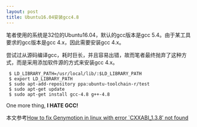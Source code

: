 ```yaml
---
layout: post
title: Ubuntu16.04安装gcc4.8
---
```


笔者使用的系统是32位的Ubuntu16.04，默认的gcc版本是gcc 5.4。由于某工具要求的gcc版本是gcc 4.x，因此需要安装gcc 4.x。

尝试过从源码编译gcc，耗时巨长，并且容易出错，故而笔者最终抛弃了这种方式，而是采用添加软件源的方式来安装gcc 4.x。

```
 $ LD_LIBRARY_PATH=/usr/local/lib/:$LD_LIBRARY_PATH
 $ export LD_LIBRARY_PATH
 $ sudo apt-add-repository ppa:ubuntu-toolchain-r/test
 $ sudo apt-get update
 $ sudo apt-get install gcc-4.8 g++-4.8
 ```

 One more thing, **I HATE GCC!**

本文参考[How to fix Genymotion in linux with error `CXXABI_1.3.8′ not found](https://iamjagjeetubhi.wordpress.com/2016/06/30/how-to-fix-genymotion-in-linux-with-error-cxxabi_1-3-8-not-found/)
